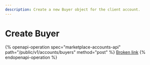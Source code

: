 ```yaml
---
description: Create a new Buyer object for the client account.
---
```


# Create Buyer

{% openapi-operation spec="marketplace-accounts-api" path="/public/v1/accounts/buyers" method="post" %}
[Broken link](broken-reference)
{% endopenapi-operation %}
